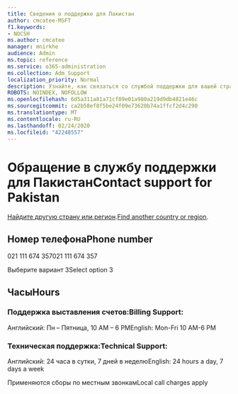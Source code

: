 ```yaml
---
title: Сведения о поддержке для Пакистан
author: cmcatee-MSFT
f1.keywords:
- NOCSH
ms.author: cmcatee
manager: mnirkhe
audience: Admin
ms.topic: reference
ms.service: o365-administration
ms.collection: Adm_Support
localization_priority: Normal
description: Узнайте, как связаться со службой поддержки для вашей страны или региона.
ROBOTS: NOINDEX, NOFOLLOW
ms.openlocfilehash: 6d5a311a81a71cf89e01a980a219d9db4821e46c
ms.sourcegitcommit: ca2b58ef8f5be24f09e73620b74a1ffcf2d4c290
ms.translationtype: MT
ms.contentlocale: ru-RU
ms.lasthandoff: 02/24/2020
ms.locfileid: "42248557"
---
```

# <a name="contact-support-for-pakistan"></a><span data-ttu-id="37c0d-103">Обращение в службу поддержки для Пакистан</span><span class="sxs-lookup"><span data-stu-id="37c0d-103">Contact support for Pakistan</span></span>

<span data-ttu-id="37c0d-104">[Найдите другую страну или регион](../contact-support-for-business-products.md).</span><span class="sxs-lookup"><span data-stu-id="37c0d-104">[Find another country or region](../contact-support-for-business-products.md).</span></span>

## <a name="phone-number"></a><span data-ttu-id="37c0d-105">Номер телефона</span><span class="sxs-lookup"><span data-stu-id="37c0d-105">Phone number</span></span>
<span data-ttu-id="37c0d-106">021 111 674 357</span><span class="sxs-lookup"><span data-stu-id="37c0d-106">021 111 674 357</span></span>

<span data-ttu-id="37c0d-107">Выберите вариант 3</span><span class="sxs-lookup"><span data-stu-id="37c0d-107">Select option 3</span></span>

## <a name="hours"></a><span data-ttu-id="37c0d-108">Часы</span><span class="sxs-lookup"><span data-stu-id="37c0d-108">Hours</span></span>
### <a name="billing-support"></a><span data-ttu-id="37c0d-109">Поддержка выставления счетов:</span><span class="sxs-lookup"><span data-stu-id="37c0d-109">Billing Support:</span></span>

<span data-ttu-id="37c0d-110">Английский: Пн – Пятница, 10 AM – 6 PM</span><span class="sxs-lookup"><span data-stu-id="37c0d-110">English: Mon-Fri 10 AM-6 PM</span></span>

### <a name="technical-support"></a><span data-ttu-id="37c0d-111">Техническая поддержка:</span><span class="sxs-lookup"><span data-stu-id="37c0d-111">Technical Support:</span></span>

<span data-ttu-id="37c0d-112">Английский: 24 часа в сутки, 7 дней в неделю</span><span class="sxs-lookup"><span data-stu-id="37c0d-112">English: 24 hours a day, 7 days a week</span></span>

<span data-ttu-id="37c0d-113">Применяются сборы по местным звонкам</span><span class="sxs-lookup"><span data-stu-id="37c0d-113">Local call charges apply</span></span>